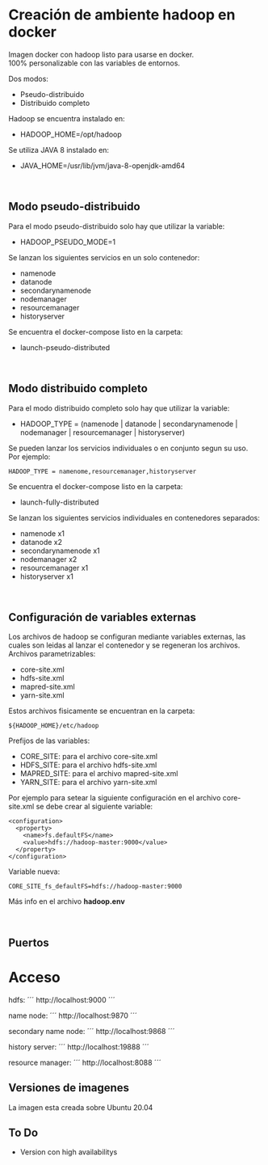 # Creación de ambiente hadoop en docker

Imagen docker con hadoop listo para usarse en docker.  
100% personalizable con las variables de entornos.  

Dos modos:
* Pseudo-distribuido
* Distribuido completo

Hadoop se encuentra instalado en:
* HADOOP_HOME=/opt/hadoop

Se utiliza JAVA 8 instalado en:
* JAVA_HOME=/usr/lib/jvm/java-8-openjdk-amd64

&nbsp;

## Modo pseudo-distribuido

Para el modo pseudo-distribuido solo hay que utilizar la variable:
* HADOOP_PSEUDO_MODE=1

Se lanzan los siguientes servicios en un solo contenedor:
* namenode
* datanode
* secondarynamenode
* nodemanager
* resourcemanager
* historyserver

Se encuentra el docker-compose listo en la carpeta:
* launch-pseudo-distributed

&nbsp;

## Modo distribuido completo

Para el modo distribuido completo solo hay que utilizar la variable:
* HADOOP_TYPE = (namenode | datanode | secondarynamenode | nodemanager | resourcemanager | historyserver)

Se pueden lanzar los servicios individuales o en conjunto segun su uso.  
Por ejemplo:
```
HADOOP_TYPE = namenome,resourcemanager,historyserver
```


Se encuentra el docker-compose listo en la carpeta:
* launch-fully-distributed

Se lanzan los siguientes servicios individuales en contenedores separados:
* namenode x1
* datanode x2
* secondarynamenode x1
* nodemanager x2
* resourcemanager x1
* historyserver x1

&nbsp;

## Configuración de variables externas
Los archivos de hadoop se configuran mediante variables externas, las cuales son leidas al lanzar el contenedor y se regeneran los archivos.  
Archivos parametrizables:
* core-site.xml
* hdfs-site.xml
* mapred-site.xml
* yarn-site.xml

Estos archivos fisicamente se encuentran en la carpeta:
```
${HADOOP_HOME}/etc/hadoop
```
Prefijos de las variables:
* CORE_SITE: para el archivo core-site.xml
* HDFS_SITE: para el archivo hdfs-site.xml
* MAPRED_SITE: para el archivo mapred-site.xml
* YARN_SITE: para el archivo yarn-site.xml

Por ejemplo para setear la siguiente configuración en el archivo core-site.xml se debe crear al siguiente variable:


```
<configuration>
  <property>
    <name>fs.defaultFS</name>
    <value>hdfs://hadoop-master:9000</value>
  </property>
</configuration>
```

Variable nueva:
```
CORE_SITE_fs_defaultFS=hdfs://hadoop-master:9000
```

Más info en el archivo **hadoop.env**

&nbsp;

## Puertos

# Acceso

hdfs:
´´´
http://localhost:9000
´´´

name node:
´´´
http://localhost:9870
´´´

secondary name node:
´´´
http://localhost:9868
´´´

history server:
´´´
http://localhost:19888
´´´

resource manager:
´´´
http://localhost:8088
´´´



## Versiones de imagenes

La imagen esta creada sobre Ubuntu 20.04


## To Do
* Version con high availabilitys
